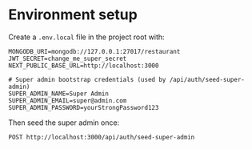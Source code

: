 # Environment setup

Create a `.env.local` file in the project root with:

```
MONGODB_URI=mongodb://127.0.0.1:27017/restaurant
JWT_SECRET=change_me_super_secret
NEXT_PUBLIC_BASE_URL=http://localhost:3000

# Super admin bootstrap credentials (used by /api/auth/seed-super-admin)
SUPER_ADMIN_NAME=Super Admin
SUPER_ADMIN_EMAIL=super@admin.com
SUPER_ADMIN_PASSWORD=yourStrongPassword123
```

Then seed the super admin once:

```
POST http://localhost:3000/api/auth/seed-super-admin
```


